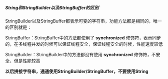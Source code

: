#####   String和StringBuilder以及StringBuffer的区别 

StringBuilder以及StringBuffer都表示可变的字符串，功能方法都是相同的，唯一的区别就是：

StringBuffer：StringBuffer中的方法都使用了 **synchronized** 修饰符，表示同步的，在多线程并发的时候可以保证线程安全，保证线程安全的时候，性能速度较低

StringBuilder：StringBuilder中的方法都没有使用 **synchronized** 修饰符，不安全，但是性能较高

**以后拼接字符串，通通使用StringBuilder/StringBuffer，不要使用String**

